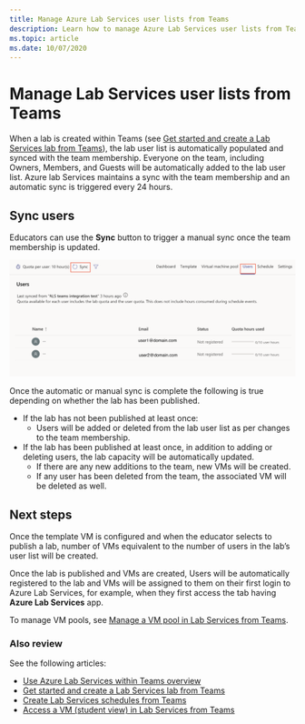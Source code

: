 ```yaml
---
title: Manage Azure Lab Services user lists from Teams
description: Learn how to manage Azure Lab Services user lists from Teams. 
ms.topic: article
ms.date: 10/07/2020
---
```


# Manage Lab Services user lists from Teams

When a lab is created within Teams (see [Get started and create a Lab Services lab from Teams](how-to-get-started-create-lab-within-teams.md)), the lab user list is automatically populated and synced with the team membership. Everyone on the team, including Owners, Members, and Guests will be automatically added to the lab user list. Azure lab Services maintains a sync with the team membership and an automatic sync is triggered every 24 hours. 

## Sync users

Educators can use the **Sync** button to trigger a manual sync once the team membership is updated. 

![Sync users](./media/how-to-manage-users-with-teams/sync-users.png) 

Once the automatic or manual sync is complete the following is true depending on whether the lab has been published.

* If the lab has not been published at least once:
    * Users will be added or deleted from the lab user list as per changes to the team membership. 
* If the lab has been published at least once, in addition to adding or deleting users, the lab capacity will be automatically updated.
    * If there are any new additions to the team, new VMs will be created.
    * If any user has been deleted from the team, the associated VM will be deleted as well.

## Next steps

Once the template VM is configured and when the educator selects to publish a lab, number of VMs equivalent to the number of users in the lab’s user list will be created. 

Once the lab is published and VMs are created, Users will be automatically registered to the lab and VMs will be assigned to them on their first login to Azure Lab Services, for example, when they first access the tab having **Azure Lab Services** app. 

To manage VM pools, see [Manage a VM pool in Lab Services from Teams](how-to-manage-vm-pool-within-teams.md).

### Also review

See the following articles:

- [Use Azure Lab Services within Teams overview](lab-services-within-teams-overview.md)
- [Get started and create a Lab Services lab from Teams](how-to-get-started-create-lab-within-teams.md)
- [Create Lab Services schedules from Teams](how-to-create-schedules-within-teams.md)
- [Access a VM (student view) in Lab Services from Teams](how-to-access-vm-for-students-within-teams.md)

